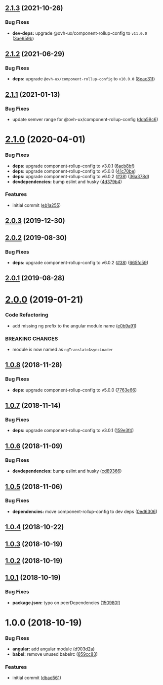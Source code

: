 ## [2.1.3](https://github.com/ovh/manager/compare/@ovh-ux/ng-translate-async-loader@2.1.2...@ovh-ux/ng-translate-async-loader@2.1.3) (2021-10-26)


### Bug Fixes

* **dev-deps:** upgrade @ovh-ux/component-rollup-config to `v11.0.0` ([3ae659b](https://github.com/ovh/manager/commit/3ae659bea59244fd5660375b9dac52055cc374b0))



## [2.1.2](https://github.com/ovh/manager/compare/@ovh-ux/ng-translate-async-loader@2.1.1...@ovh-ux/ng-translate-async-loader@2.1.2) (2021-06-29)


### Bug Fixes

* **deps:** upgrade `@ovh-ux/component-rollup-config` to `v10.0.0` ([8eac31f](https://github.com/ovh/manager/commit/8eac31f81e46d1570c131cf55788d6435842ab6d))



## [2.1.1](https://github.com/ovh/manager/compare/@ovh-ux/ng-translate-async-loader@2.1.0...@ovh-ux/ng-translate-async-loader@2.1.1) (2021-01-13)


### Bug Fixes

* update semver range for @ovh-ux/component-rollup-config ([dda59c6](https://github.com/ovh/manager/commit/dda59c6b71cb4ad9ab98f06a0bf995a7eb45a1d9))



# [2.1.0](https://github.com/ovh/manager/compare/@ovh-ux/ng-translate-async-loader@2.0.3...@ovh-ux/ng-translate-async-loader@2.1.0) (2020-04-01)


### Bug Fixes

* **deps:** upgrade component-rollup-config to v3.0.1 ([6acb8bf](https://github.com/ovh/manager/commit/6acb8bf019036e3c345d735051c6f6b9929a35c5))
* **deps:** upgrade component-rollup-config to v5.0.0 ([41c70be](https://github.com/ovh/manager/commit/41c70be557ac52699072c70bbf32f1896dad5f8f))
* **deps:** upgrade component-rollup-config to v6.0.2 ([#38](https://github.com/ovh/manager/issues/38)) ([36a378d](https://github.com/ovh/manager/commit/36a378d03459622b8d22890ea59333476247c950))
* **devdependencies:** bump eslint and husky ([4d379b4](https://github.com/ovh/manager/commit/4d379b4ffb4799b7f0d7266d67364b0420182ed6))


### Features

* initial commit ([eb1a255](https://github.com/ovh/manager/commit/eb1a255a0b3ba4a5a33c390cee45a2865a7b30b9))



## [2.0.3](https://github.com/ovh-ux/ng-translate-async-loader/compare/v2.0.2...v2.0.3) (2019-12-30)



## [2.0.2](https://github.com/ovh-ux/ng-translate-async-loader/compare/v2.0.1...v2.0.2) (2019-08-30)


### Bug Fixes

* **deps:** upgrade component-rollup-config to v6.0.2 ([#38](https://github.com/ovh-ux/ng-translate-async-loader/issues/38)) ([665fc59](https://github.com/ovh-ux/ng-translate-async-loader/commit/665fc59))



## [2.0.1](https://github.com/ovh-ux/ng-translate-async-loader/compare/v2.0.0...v2.0.1) (2019-08-28)



# [2.0.0](https://github.com/ovh-ux/ng-translate-async-loader/compare/v1.0.8...v2.0.0) (2019-01-21)


### Code Refactoring

* add missing ng prefix to the angular module name ([e0b9a91](https://github.com/ovh-ux/ng-translate-async-loader/commit/e0b9a91))


### BREAKING CHANGES

* module is now named as `ngTranslateAsyncLoader`



## [1.0.8](https://github.com/ovh-ux/translate-async-loader/compare/v1.0.7...v1.0.8) (2018-11-28)


### Bug Fixes

* **deps:** upgrade component-rollup-config to v5.0.0 ([7763e66](https://github.com/ovh-ux/translate-async-loader/commit/7763e66))



## [1.0.7](https://github.com/ovh-ux/translate-async-loader/compare/v1.0.6...v1.0.7) (2018-11-14)


### Bug Fixes

* **deps:** upgrade component-rollup-config to v3.0.1 ([159e3f4](https://github.com/ovh-ux/translate-async-loader/commit/159e3f4))



## [1.0.6](https://github.com/ovh-ux/translate-async-loader/compare/v1.0.5...v1.0.6) (2018-11-09)


### Bug Fixes

* **devdependencies:** bump eslint and husky ([cd89366](https://github.com/ovh-ux/translate-async-loader/commit/cd89366))



## [1.0.5](https://github.com/ovh-ux/translate-async-loader/compare/v1.0.4...v1.0.5) (2018-11-06)


### Bug Fixes

* **dependencies:** move component-rollup-config to dev deps ([0ed6306](https://github.com/ovh-ux/translate-async-loader/commit/0ed6306))



<a name="1.0.4"></a>
## [1.0.4](https://github.com/ovh-ux/translate-async-loader/compare/v1.0.3...v1.0.4) (2018-10-22)



<a name="1.0.3"></a>
## [1.0.3](https://github.com/ovh-ux/translate-async-loader/compare/v1.0.2...v1.0.3) (2018-10-19)



<a name="1.0.2"></a>
## [1.0.2](https://github.com/ovh-ux/translate-async-loader/compare/v1.0.1...v1.0.2) (2018-10-19)



<a name="1.0.1"></a>
## [1.0.1](https://github.com/ovh-ux/translate-async-loader/compare/v1.0.0...v1.0.1) (2018-10-19)


### Bug Fixes

* **package.json:** typo on peerDependencies ([150980f](https://github.com/ovh-ux/translate-async-loader/commit/150980f))



<a name="1.0.0"></a>
# 1.0.0 (2018-10-19)


### Bug Fixes

* **angular:** add angular module ([d903d2a](https://github.com/ovh-ux/translate-async-loader/commit/d903d2a))
* **babel:** remove unused babelrc ([859cc83](https://github.com/ovh-ux/translate-async-loader/commit/859cc83))


### Features

* initial commit ([dbad561](https://github.com/ovh-ux/translate-async-loader/commit/dbad561))



